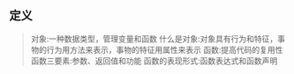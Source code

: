 ## 定义
> 对象:一种数据类型，管理变量和函数
> 什么是对象:对象具有行为和特征，事物的行为用方法来表示，事物的特征用属性来表示
> 函数:提高代码的复用性
> 函数三要素:参数、返回值和功能
> 函数的表现形式:函数表达式和函数声明